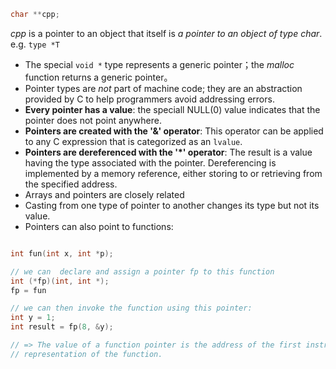 

```c
char **cpp;
```
*cpp* is a pointer to an object that itself is *a pointer to an object of type char*. e.g. `type *T`

- The special `void *` type represents a generic pointer；the *malloc* function returns a generic pointer。
- Pointer types are *not* part of machine code; they are an abstraction provided by C to help programmers avoid addressing errors.
- **Every pointer has a value**: the speciall NULL(0) value indicates that the pointer does not point anywhere.
- **Pointers are created with the '&' operator**: This operator can be applied to any C expression that is categorized as an `lvalue`.
- **Pointers are dereferenced with the '*' operator**: The result is a value having the type associated with the pointer. Dereferencing is implemented by a memory reference, either storing to or retrieving from the specified address.
- Arrays and pointers are closely related
- Casting from one type of pointer to another changes its type but not its value.
- Pointers can also point to functions:
```c

int fun(int x, int *p);

// we can  declare and assign a pointer fp to this function
int (*fp)(int, int *);
fp = fun

// we can then invoke the function using this pointer:
int y = 1;
int result = fp(8, &y);

// => The value of a function pointer is the address of the first instruction in the machine-code 
// representation of the function.

```